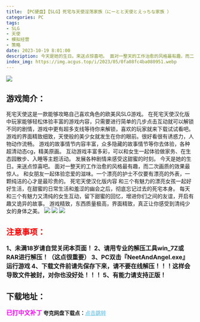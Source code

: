 ```yaml
---
title: 【PC硬盘】【SLG】死宅与天使淫荡家族（にーとと天使とえっちな家族 ）
categories: PC
tags:
- SLG
- 天使
- 模拟经营
- 策略
date: 2023-10-19 8:01:00
description: 今天是她的生日。来送点惊喜吧。 面对一整天的工作治愈的风格最有趣，而二次画质的效果最惊人。 和女朋友一起体验恋爱的滋味。一个漂亮的护士不仅要有漂亮的外表，一颗纯洁的心才是最珍贵的。死宅天使汉化版内容 和三个有魅力的漂亮女孩一起好好生活，在甜蜜的日常生活和羞涩的幽会之后，彻底忘记过去的死宅本身。 
index_img: https://img.acgus.top/i/2023/05/0fa08fc4ba080951.webp
---
```

![](https://img.acgus.top/i/2023/05/0fa08fc4ba080951.webp)
## 游戏简介：
死宅天使这是一款能够攻略自己喜欢角色的欧美风SLG游戏。
在死宅天使汉化版中玩家能够轻松体验丰富的游戏内容，只需要进行简单的几步点击互动就可以解锁不同的剧情，游戏中更有超多支线等待你来解锁，喜欢的玩家就来下载试试看吧。 
游戏的界面精致细致，天使般的美少女就发生在你的眼前。很好看很有诱惑力，人物动作流畅。 游戏的故事情节内容丰富，众多隐藏的故事情节等你去体验，各种超清动态cg，精美原画。 
互动游戏丰富多彩，可以和女生一起体验做家务、在生态园散步、入睡等主题活动。 发展各种剧情来感受这甜蜜的时刻。
今天是她的生日。来送点惊喜吧。 面对一整天的工作治愈的风格最有趣，而二次画质的效果最惊人。
 和女朋友一起体验恋爱的滋味。一个漂亮的护士不仅要有漂亮的外表，一颗纯洁的心才是最珍贵的。
  死宅天使汉化版内容 和三个有魅力的漂亮女孩一起好好生活，在甜蜜的日常生活和羞涩的幽会之后，彻底忘记过去的死宅本身。 
  每天和三个有魅力又清纯的女生互动，留下甜蜜的回忆，增进你们之间的友谊，开启有趣又诡异的故事。 
  游戏精致，东西质量极高，界面精致，真正让你感受到清纯少女的身体之美。
![](https://img.acgus.top/i/2023/05/65dcd8a664081001.webp)
![](https://img.acgus.top/i/2023/05/4739259de3081012.webp)
![](https://img.acgus.top/i/2023/05/b911f4594b081025.webp)





## <font color=#FF0000 >注意事项：</font>
<font size=3><b>1、未满18岁请自觉关闭本页面！
2、请用专业的解压工具win_7Z或RAR进行解压！（这点很重要）
3、PC双击『NeetAndAngel.exe』运行游戏
4、下载文件前请先保存下来，请不要在线解压！！！这样会导致文件被封，对你也没好处！！！
5、有能力请支持正版！</b></font>

## 下载地址：
<font color=#FF00FF size=3><b>已打中文补丁</b></font>
<b>夸克网盘下载点：</b><a href="https://pan.quark.cn/s/49897989f64f" style="color: #87CEEB;"><b>点击跳转</b></a>
